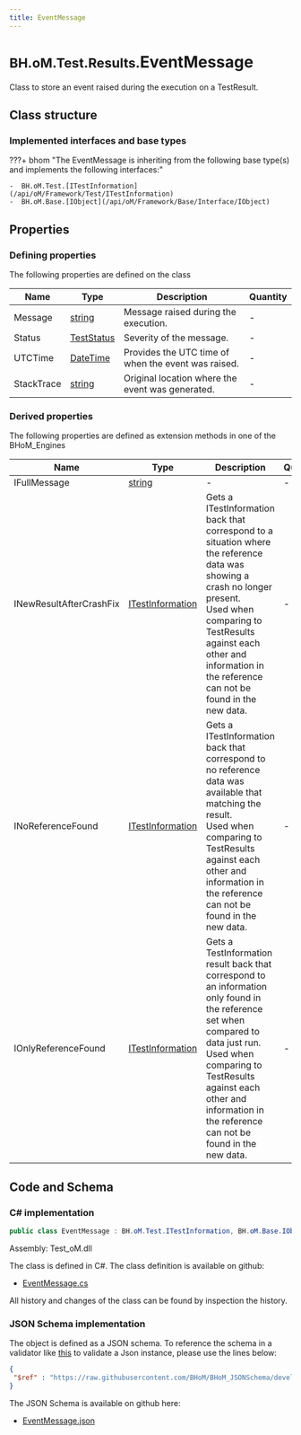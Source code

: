 ```yaml
---
title: EventMessage
---
```


# <small>BH.oM.Test.Results.</small>**EventMessage**

Class to store an event raised during the execution on a TestResult.

## Class structure

### Implemented interfaces and base types

???+ bhom "The EventMessage is inheriting from the following base type(s) and implements the following interfaces:"

    -  BH.oM.Test.[ITestInformation](/api/oM/Framework/Test/ITestInformation)
    -  BH.oM.Base.[IObject](/api/oM/Framework/Base/Interface/IObject)


## Properties



### Defining properties

The following properties are defined on the class

| Name             | Type             | Description      | Quantity         |
|------------------|------------------|------------------|------------------|
| Message | [string](https://learn.microsoft.com/en-us/dotnet/api/System.String?view=netstandard-2.0) | Message raised during the execution. | - |
| Status | [TestStatus](/api/oM/Framework/Test/TestStatus) | Severity of the message. | - |
| UTCTime | [DateTime](https://learn.microsoft.com/en-us/dotnet/api/System.DateTime?view=netstandard-2.0) | Provides the UTC time of when the event was raised. | - |
| StackTrace | [string](https://learn.microsoft.com/en-us/dotnet/api/System.String?view=netstandard-2.0) | Original location where the event was generated. | - |


### Derived properties

The following properties are defined as extension methods in one of the BHoM_Engines

| Name             | Type             | Description      | Quantity         | Engine           |
|------------------|------------------|------------------|------------------|------------------|
| IFullMessage | [string](https://learn.microsoft.com/en-us/dotnet/api/System.String?view=netstandard-2.0) | - | - | Test_Engine |
| INewResultAfterCrashFix | [ITestInformation](/api/oM/Framework/Test/ITestInformation) | Gets a ITestInformation back that correspond to a situation where the reference data was showing a crash no longer present.<br>Used when comparing to TestResults against each other and information in the reference can not be found in the new data. | - | InteroperabilityTest_Engine |
| INoReferenceFound | [ITestInformation](/api/oM/Framework/Test/ITestInformation) | Gets a ITestInformation back that correspond to no reference data was available that matching the result.<br>Used when comparing to TestResults against each other and information in the reference can not be found in the new data. | - | InteroperabilityTest_Engine |
| IOnlyReferenceFound | [ITestInformation](/api/oM/Framework/Test/ITestInformation) | Gets a TestInformation result back that correspond to an information only found in the reference set when compared to data just run.<br>Used when comparing to TestResults against each other and information in the reference can not be found in the new data. | - | InteroperabilityTest_Engine |


## Code and Schema

### C# implementation

``` C# title="C#"
public class EventMessage : BH.oM.Test.ITestInformation, BH.oM.Base.IObject
```

Assembly: Test_oM.dll

The class is defined in C#. The class definition is available on github:

- [EventMessage.cs](https://github.com/BHoM/BHoM/blob/develop/Test_oM/Results\EventMessage.cs)

All history and changes of the class can be found by inspection the history.
### JSON Schema implementation

The object is defined as a JSON schema. To reference the schema in a validator like [this](https://www.jsonschemavalidator.net/) to validate a Json instance, please use the lines below:

``` json title="JSON Schema"
{
 "$ref" : "https://raw.githubusercontent.com/BHoM/BHoM_JSONSchema/develop/Test_oM/Results/EventMessage.json"
}
```

The JSON Schema is available on github here:

- [EventMessage.json](https://github.com/BHoM/BHoM_JSONSchema/blob/develop/Test_oM/Results/EventMessage.json)
